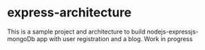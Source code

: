 # express-architecture

This is a sample project and architecture to build nodejs-expressjs-mongoDb app with user registration and a blog. Work in progress
